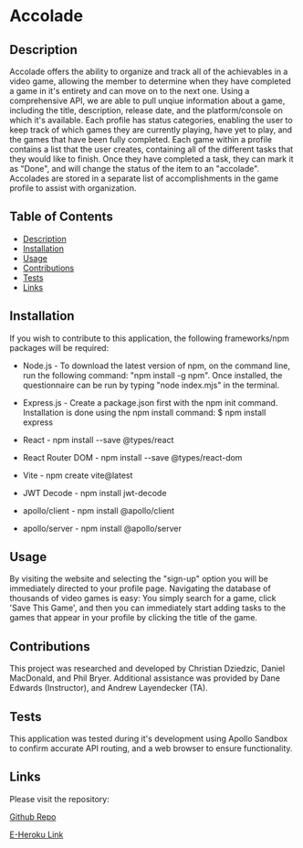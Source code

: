     
# Accolade

## Description
Accolade offers the ability to organize and track all of the achievables in a video game, allowing the member to determine when they have completed a game in it's entirety and can move on to the next one. Using a comprehensive API, we are able to pull unqiue information about a game, including the title, description, release date, and the platform/console on which it's available. Each profile has status categories, enabling the user to keep track of which games they are currently playing, have yet to play, and the games that have been fully completed. Each game within a profile contains a list that the user creates, containing all of the different tasks that they would like to finish. Once they have completed a task, they can mark it as "Done", and will change the status of the item to an "accolade". Accolades are stored in a separate list of accomplishments in the game profile to assist with organization. 


## Table of Contents
- [Description](#description)
- [Installation](#installation)
- [Usage](#usage)
- [Contributions](#contributions)
- [Tests](#tests)
- [Links](#Links)
    
## Installation
If you wish to contribute to this application, the following frameworks/npm packages will be required:

- Node.js - To download the latest version of npm, on the command line, run the following command: 
"npm install -g npm". Once installed, the questionnaire can be run by typing "node index.mjs" in the terminal. 

- Express.js - Create a package.json first with the npm init command. Installation is done using the npm install command: $ npm install express

- React - npm install --save @types/react

- React Router DOM - npm install --save @types/react-dom

- Vite - npm create vite@latest

- JWT Decode - npm install jwt-decode

- apollo/client - npm install @apollo/client

- apollo/server - npm install @apollo/server



## Usage
By visiting the website and selecting the "sign-up" option you will be immediately directed to your profile page. Navigating the database of thousands of video games is easy: You simply search for a game, click 'Save This Game', and then you can immediately start adding tasks to the games that appear in your profile by clicking the title of the game. 

## Contributions
This project was researched and developed by Christian Dziedzic, Daniel MacDonald, and Phil Bryer. Additional assistance was provided by Dane Edwards (Instructor), and Andrew Layendecker (TA). 

## Tests
This application was tested during it's development using Apollo Sandbox to confirm accurate API routing, and a web browser to ensure functionality. 

## Links
Please visit the repository:

[Github Repo](https://github.com/danmac121/GameTracker)

[E-Heroku Link](https://whispering-gorge-83170-943294fa5ddb.herokuapp.com/)



 
